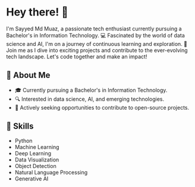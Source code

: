 
# Hey there! 👋

I'm Sayyed Md Muaz, a passionate tech enthusiast currently pursuing a Bachelor's in Information Technology. 💻 Fascinated by the world of data science and AI, I'm on a journey of continuous learning and exploration. 🚀 Join me as I dive into exciting projects and contribute to the ever-evolving tech landscape. Let's code together and make an impact!

## 🌟 About Me

- 🎓 Currently pursuing a Bachelor's in Information Technology.
- 🔍 Interested in data science, AI, and emerging technologies.
- 💼 Actively seeking opportunities to contribute to open-source projects.

## 🚀 Skills

- Python
- Machine Learning
- Deep Learning
- Data Visualization
- Object Detection
- Natural Language Processing
- Generative AI
